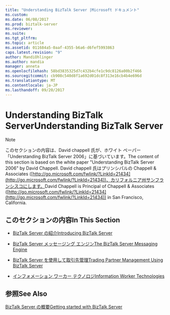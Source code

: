 ```yaml
---
title: "Understanding BizTalk Server |Microsoft ドキュメント"
ms.custom: 
ms.date: 06/08/2017
ms.prod: biztalk-server
ms.reviewer: 
ms.suite: 
ms.tgt_pltfrm: 
ms.topic: article
ms.assetid: 011684a5-0aaf-4355-b6a6-d6fef5993863
caps.latest.revision: "9"
author: MandiOhlinger
ms.author: mandia
manager: anneta
ms.openlocfilehash: 58bd3835325d7c432b4cfe1c9dc8126a00b2f466
ms.sourcegitcommit: cb908c540d8f1a692d01dc8f313e16cb4b4e696d
ms.translationtype: MT
ms.contentlocale: ja-JP
ms.lasthandoff: 09/20/2017
---
```

# <a name="understanding-biztalk-server"></a><span data-ttu-id="1b338-102">Understanding BizTalk Server</span><span class="sxs-lookup"><span data-stu-id="1b338-102">Understanding BizTalk Server</span></span>
> [!NOTE]
>  <span data-ttu-id="1b338-103">このセクションの内容は、David chappell 氏が、ホワイト ペーパー「Understanding BizTalk Server 2006」に基づいています。</span><span class="sxs-lookup"><span data-stu-id="1b338-103">The content of this section is based on the white paper "Understanding BizTalk Server 2006" by David Chappell.</span></span> <span data-ttu-id="1b338-104">David chappell 氏はプリンシパルの Chappell & Associates ([http://go.microsoft.com/fwlink/?LinkId=21434](http://go.microsoft.com/fwlink/?LinkId=21434))、カリフォルニア州サンフランシスコにします。</span><span class="sxs-lookup"><span data-stu-id="1b338-104">David Chappell is Principal of Chappell & Associates ([http://go.microsoft.com/fwlink/?LinkId=21434](http://go.microsoft.com/fwlink/?LinkId=21434)) in San Francisco, California.</span></span>  
  
## <a name="in-this-section"></a><span data-ttu-id="1b338-105">このセクションの内容</span><span class="sxs-lookup"><span data-stu-id="1b338-105">In This Section</span></span>  
  
-   [<span data-ttu-id="1b338-106">BizTalk Server の紹介</span><span class="sxs-lookup"><span data-stu-id="1b338-106">Introducing BizTalk Server</span></span>](../core/introducing-biztalk-server.md)  
  
-   [<span data-ttu-id="1b338-107">BizTalk Server メッセージング エンジン</span><span class="sxs-lookup"><span data-stu-id="1b338-107">The BizTalk Server Messaging Engine</span></span>](../core/the-biztalk-server-messaging-engine.md)  
  
-   [<span data-ttu-id="1b338-108">BizTalk Server を使用して取引先管理</span><span class="sxs-lookup"><span data-stu-id="1b338-108">Trading Partner Management Using BizTalk Server</span></span>](../core/trading-partner-management-using-biztalk-server.md)  
  
-   [<span data-ttu-id="1b338-109">インフォメーション ワーカー テクノロジ</span><span class="sxs-lookup"><span data-stu-id="1b338-109">Information Worker Technologies</span></span>](../core/information-worker-technologies.md)  
  
## <a name="see-also"></a><span data-ttu-id="1b338-110">参照</span><span class="sxs-lookup"><span data-stu-id="1b338-110">See Also</span></span>  
[<span data-ttu-id="1b338-111">BizTalk Server の概要</span><span class="sxs-lookup"><span data-stu-id="1b338-111">Getting started with BizTalk Server</span></span>](../core/getting-started-with-biztalk-server.md)